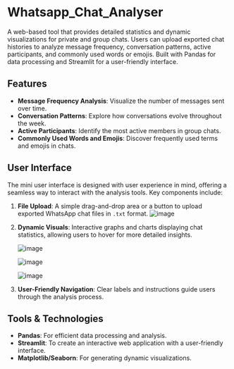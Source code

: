 # Whatsapp_Chat_Analyser
A web-based tool that provides detailed statistics and dynamic visualizations for private and group chats. Users can upload exported chat histories to analyze message frequency, conversation patterns, active participants, and commonly used words or emojis. Built with Pandas for data processing and Streamlit for a user-friendly interface.

## Features

- **Message Frequency Analysis**: Visualize the number of messages sent over time.
- **Conversation Patterns**: Explore how conversations evolve throughout the week.
- **Active Participants**: Identify the most active members in group chats.
- **Commonly Used Words and Emojis**: Discover frequently used terms and emojis in chats.


## User Interface

The mini user interface is designed with user experience in mind, offering a seamless way to interact with the analysis tools. Key components include:

1. **File Upload**: A simple drag-and-drop area or a button to upload exported WhatsApp chat files in `.txt` format.
   ![image](https://github.com/user-attachments/assets/08335eeb-1e7e-4da9-a643-52408ffe0304)

2. **Dynamic Visuals**: Interactive graphs and charts displaying chat statistics, allowing users to hover for more detailed insights.
   
   ![image](https://github.com/user-attachments/assets/1fb52e2d-c7be-493b-8797-a001f6ae5f66)
   
   ![image](https://github.com/user-attachments/assets/a9df1a7c-b635-4366-ab23-b4a1b7f816bd)
   
   ![image](https://github.com/user-attachments/assets/deaad144-bcfc-40e0-83a8-6611d0d3e513)


3. **User-Friendly Navigation**: Clear labels and instructions guide users through the analysis process.

## Tools & Technologies

- **Pandas**: For efficient data processing and analysis.
- **Streamlit**: To create an interactive web application with a user-friendly interface.
- **Matplotlib/Seaborn**: For generating dynamic visualizations.


